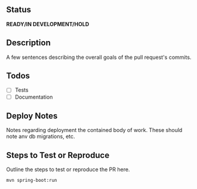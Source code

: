 ## Status
**READY/IN DEVELOPMENT/HOLD**

## Description
A few sentences describing the overall goals of the pull request's commits.

## Todos
- [ ] Tests
- [ ] Documentation

## Deploy Notes
Notes regarding deployment the contained body of work. These should note anv db migrations, etc.

## Steps to Test or Reproduce
Outline the steps to test or reproduce the PR here.

```sh
mvn spring-boot:run
```